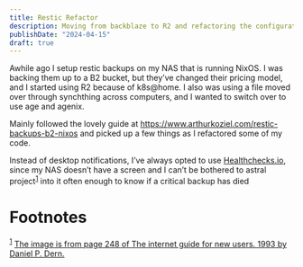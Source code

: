 ```yaml
---
title: Restic Refactor
description: Moving from backblaze to R2 and refactoring the configuration of my NixOS box to be easier to drop-in replace
publishDate: "2024-04-15"
draft: true
---
```


Awhile ago I setup restic backups on my NAS that is running NixOS. I was backing them up to a B2 bucket, but they&rsquo;ve changed their pricing model, and I started using R2 because of k8s@home. I also was using a file moved over through synchthing across computers, and I wanted to switch over to use age and agenix.

Mainly followed the lovely guide at <https://www.arthurkoziel.com/restic-backups-b2-nixos> and picked up a few things as I refactored some of my code.

Instead of desktop notifications, I&rsquo;ve always opted to use [Healthchecks.io](https://healthchecks.io/), since my NAS doesn&rsquo;t have a screen and I can&rsquo;t be bothered to astral project<sup><a id="fnr.1" class="footref" href="#fn.1" role="doc-backlink">1</a></sup> into it often enough to know if a critical backup has died

# Footnotes

<sup><a id="fn.1" href="#fnr.1">1</a></sup> [The image is from page 248 of The internet guide for new users. 1993 by Daniel P. Dern.](https://archive.org/details/internetguidefor00dern)
